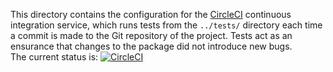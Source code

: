 This directory contains the configuration for the [CircleCI][] continuous
integration service, which runs tests from the `../tests/` directory each
time a commit is made to the Git repository of the project. Tests act as an
ensurance that changes to the package did not introduce new bugs.  
The current status is:
[![CircleCI](https://circleci.com/gh/Witiko/markdown/tree/master.svg)][CircleCI]

 [CircleCI]: https://circleci.com/gh/Witiko/markdown/tree/master (CircleCI)
